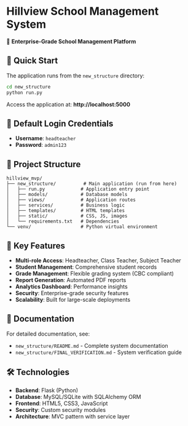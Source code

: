 # Hillview School Management System

🏫 **Enterprise-Grade School Management Platform**

## 🚀 Quick Start

The application runs from the `new_structure` directory:

```bash
cd new_structure
python run.py
```

Access the application at: **http://localhost:5000**

## 🔐 Default Login Credentials

- **Username**: `headteacher`
- **Password**: `admin123`

## 📁 Project Structure

```
hillview_mvp/
├── new_structure/          # Main application (run from here)
│   ├── run.py             # Application entry point
│   ├── models/            # Database models
│   ├── views/             # Application routes
│   ├── services/          # Business logic
│   ├── templates/         # HTML templates
│   ├── static/            # CSS, JS, images
│   └── requirements.txt   # Dependencies
└── venv/                  # Python virtual environment
```

## 🎯 Key Features

- **Multi-role Access**: Headteacher, Class Teacher, Subject Teacher
- **Student Management**: Comprehensive student records
- **Grade Management**: Flexible grading system (CBC compliant)
- **Report Generation**: Automated PDF reports
- **Analytics Dashboard**: Performance insights
- **Security**: Enterprise-grade security features
- **Scalability**: Built for large-scale deployments

## 📖 Documentation

For detailed documentation, see:

- `new_structure/README.md` - Complete system documentation
- `new_structure/FINAL_VERIFICATION.md` - System verification guide

## 🛠️ Technologies

- **Backend**: Flask (Python)
- **Database**: MySQL/SQLite with SQLAlchemy ORM
- **Frontend**: HTML5, CSS3, JavaScript
- **Security**: Custom security modules
- **Architecture**: MVC pattern with service layer
